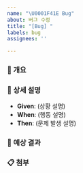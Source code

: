 ```yaml
---
name: "\U0001F41E Bug"
about: 버그 수정
title: "[Bug] "
labels: bug
assignees: ''

---
```


### 🐞 개요

### 📝 상세 설명

- **Given**: (상황 설명)
- **When**: (행동 설명)
- **Then**: (문제 발생 설명)

### 🎯 예상 결과

### 📋 첨부

